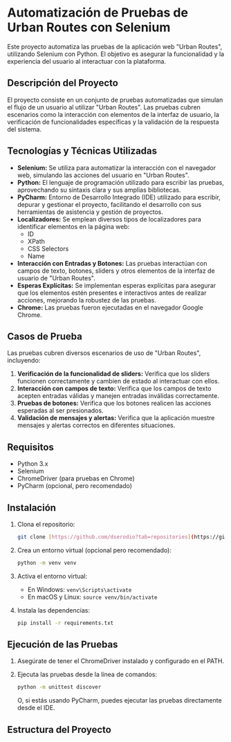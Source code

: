 # Automatización de Pruebas de Urban Routes con Selenium

Este proyecto automatiza las pruebas de la aplicación web "Urban Routes", utilizando Selenium con Python. El objetivo es asegurar la funcionalidad y la experiencia del usuario al interactuar con la plataforma.

## Descripción del Proyecto

El proyecto consiste en un conjunto de pruebas automatizadas que simulan el flujo de un usuario al utilizar "Urban Routes". Las pruebas cubren escenarios como la interacción con elementos de la interfaz de usuario, la verificación de funcionalidades específicas y la validación de la respuesta del sistema.

## Tecnologías y Técnicas Utilizadas

* **Selenium:** Se utiliza para automatizar la interacción con el navegador web, simulando las acciones del usuario en "Urban Routes".
* **Python:** El lenguaje de programación utilizado para escribir las pruebas, aprovechando su sintaxis clara y sus amplias bibliotecas.
* **PyCharm:** Entorno de Desarrollo Integrado (IDE) utilizado para escribir, depurar y gestionar el proyecto, facilitando el desarrollo con sus herramientas de asistencia y gestión de proyectos.
* **Localizadores:** Se emplean diversos tipos de localizadores para identificar elementos en la página web:
    * ID
    * XPath
    * CSS Selectors
    * Name
* **Interacción con Entradas y Botones:** Las pruebas interactúan con campos de texto, botones, sliders y otros elementos de la interfaz de usuario de "Urban Routes".
* **Esperas Explícitas:** Se implementan esperas explícitas para asegurar que los elementos estén presentes e interactivos antes de realizar acciones, mejorando la robustez de las pruebas.
* **Chrome:** Las pruebas fueron ejecutadas en el navegador Google Chrome.

## Casos de Prueba

Las pruebas cubren diversos escenarios de uso de "Urban Routes", incluyendo:

1.  **Verificación de la funcionalidad de sliders:** Verifica que los sliders funcionen correctamente y cambien de estado al interactuar con ellos.
2.  **Interacción con campos de texto:** Verifica que los campos de texto acepten entradas válidas y manejen entradas inválidas correctamente.
3.  **Pruebas de botones:** Verifica que los botones realicen las acciones esperadas al ser presionados.
4.  **Validación de mensajes y alertas:** Verifica que la aplicación muestre mensajes y alertas correctos en diferentes situaciones.

## Requisitos

* Python 3.x
* Selenium
* ChromeDriver (para pruebas en Chrome)
* PyCharm (opcional, pero recomendado)

## Instalación

1.  Clona el repositorio:

    ```bash
    git clone [https://github.com/dserodio?tab=repositories](https://github.com/dserodio?tab=repositories)
    ```

2.  Crea un entorno virtual (opcional pero recomendado):

    ```bash
    python -m venv venv
    ```

3.  Activa el entorno virtual:

    * En Windows: `venv\Scripts\activate`
    * En macOS y Linux: `source venv/bin/activate`

4.  Instala las dependencias:

    ```bash
    pip install -r requirements.txt
    ```

## Ejecución de las Pruebas

1.  Asegúrate de tener el ChromeDriver instalado y configurado en el PATH.
2.  Ejecuta las pruebas desde la línea de comandos:

    ```bash
    python -m unittest discover
    ```

    O, si estás usando PyCharm, puedes ejecutar las pruebas directamente desde el IDE.

## Estructura del Proyecto
